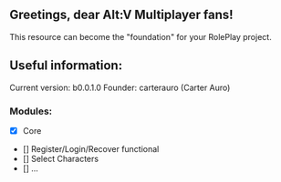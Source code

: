 ## Greetings, dear Alt:V Multiplayer fans!
This resource can become the "foundation" for your RolePlay project.

## Useful information:
Current version: b0.0.1.0
Founder: carterauro (Carter Auro)

### Modules:
- [x] Core
- [] Register/Login/Recover functional
- [] Select Characters
- [] ...
